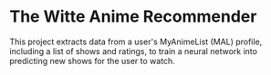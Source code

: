 # The Witte Anime Recommender
This project extracts data from a user's MyAnimeList (MAL) profile, including a list of shows and ratings, to train a neural network into predicting new shows for the user to watch.

